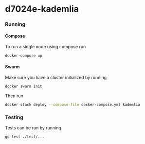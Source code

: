# d7024e-kademlia

### Running

#### Compose

To run a single node using compose run

```bash
docker-compose up
```

#### Swarm

Make sure you have a cluster initialized by running

```bash
docker swarm init
```

Then run

```bash
docker stack deploy --compose-file docker-compose.yml kademlia
```

### Testing

Tests can be run by running

```bash
go test ./test/...
```
